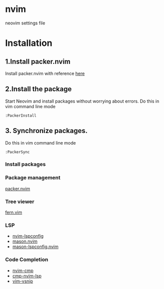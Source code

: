 # nvim
neovim settings file

# Installation

## 1.Install packer.nvim
Install packer.nvim with reference [here](https://github.com/wbthomason/packer.nvim#quickstart)

## 2.Install the package 
Start Neovim and install packages without worrying about errors.
Do this in vim command line mode
````
:PackerInstall
````

## 3. Synchronize packages.
Do this in vim command line mode
```
:PackerSync
```

### Install packages

### Package management
[packer.nvim](https://github.com/wbthomason/packer.nvim)

### Tree viewer
[fern.vim](https://github.com/lambdalisue/fern.vim)

### LSP
* [nvim-lspconfig](https://github.com/neovim/nvim-lspconfig)
* [mason.nvim](https://github.com/williamboman/mason.nvim)
* [mason-lspconfig.nvim](https://github.com/williamboman/mason-lspconfig.nvim)

### Code Completion
* [nvim-cmp](https://github.com/hrsh7th/nvim-cmp)
* [cmp-nvim-lsp](https://github.com/hrsh7th/cmp-nvim-lsp)
* [vim-vsnip](https://github.com/hrsh7th/vim-vsnip)

